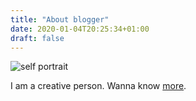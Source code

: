 ```yaml
---
title: "About blogger"
date: 2020-01-04T20:25:34+01:00
draft: false 
---
```


![self portrait](/img/fun3.jpg)

I am a creative person. Wanna know [more](/about).


